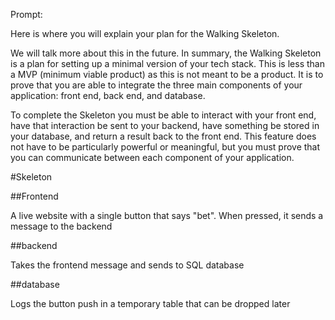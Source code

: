 Prompt:

Here is where you will explain your plan for the Walking Skeleton.

We will talk more about this in the future. In summary, the Walking Skeleton is a plan for setting up a minimal version of your tech stack. This is less than a MVP (minimum viable product) as this is not meant to be a product. It is to prove that you are able to integrate the three main components of your application: front end, back end, and database. 

To complete the Skeleton you must be able to interact with your front end, have that interaction be sent to your backend, have something be stored in your database, and return a result back to the front end. This feature does not have to be particularly powerful or meaningful, but you must prove that you can communicate between each component of your application.

#Skeleton

##Frontend

A live website with a single button that says "bet". When pressed, it sends a message to the backend

##backend

Takes the frontend message and sends to SQL database

##database

Logs the button push in a temporary table that can be dropped later